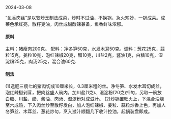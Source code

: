 2024-03-08

“鱼香肉丝”是以软炒烹制法成菜，炒时不过油，不换锅，急火短妙，一锅成莱。成莱色承红亮，散籽克油，肉丝成甜酸辣兼备，鱼香鲜味浓郁。
#### **原料**
主料：猪瘦肉200克。
配料：净冬笋50克，水发木耳50克。调料：葱花25克，蒜粒15克，姜粒10克，泡红辣椒20克，醋10克，川盐2克，酱油1克，白糖10克，湿淀粉25克，肉汤25克，混合油60克.
#### **制法**
(1)选肥三瘦七的猪肉切成10厘米长，0.3厘米粗的丝。净冬笋、水发木耳切成丝，泡红辣椒剁茸，把肉丝盛人碗内，加川盐(1克)、湿淀粉(20克)拌匀，另取一碗放白糖、川盐、醋、酱油、肉汤、湿淀粉对成滋汁。
(2)炒锅置旺火上，下混合油烧至六成热，下入肉丝炒至散籽发白，加人泡红辣椒、姜粒、蒜粒炒香上色，再加人冬笋丝、木耳丝、葱花炒匀，烹入滋汁顺翻几下收汁控油，起锅装盘即成。
